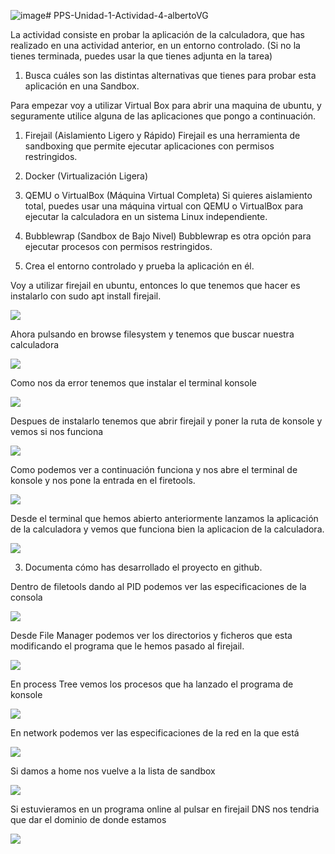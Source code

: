 ![image](https://github.com/user-attachments/assets/7af46047-7d87-4ef0-83f2-1803fa07c93a)# PPS-Unidad-1-Actividad-4-albertoVG

La actividad consiste en probar la aplicación de la calculadora, que has realizado en una actividad anterior, en un entorno controlado. (Si no la tienes terminada, puedes usar la que tienes adjunta en la tarea)

1. Busca cuáles son las distintas alternativas que tienes para probar esta aplicación en una Sandbox.

Para empezar voy a utilizar Virtual Box para abrir una maquina de ubuntu, y seguramente utilice alguna de las aplicaciones que pongo a continuación.

1. Firejail (Aislamiento Ligero y Rápido)
Firejail es una herramienta de sandboxing que permite ejecutar aplicaciones con permisos restringidos.

2. Docker (Virtualización Ligera)

3. QEMU o VirtualBox (Máquina Virtual Completa)
Si quieres aislamiento total, puedes usar una máquina virtual con QEMU o VirtualBox para ejecutar la calculadora en un sistema Linux independiente.

4. Bubblewrap (Sandbox de Bajo Nivel)
Bubblewrap es otra opción para ejecutar procesos con permisos restringidos.


2. Crea el entorno controlado y prueba la aplicación en él.

Voy a utilizar firejail en ubuntu, entonces lo que tenemos que hacer es instalarlo con sudo apt install firejail.

![](imagenes/Imagen1.png)

Ahora pulsando en browse filesystem y tenemos que buscar nuestra calculadora

![](imagenes/Imagen2.png)

Como nos da error tenemos que instalar el terminal konsole

![](imagenes/Imagen3.png)

Despues de instalarlo tenemos que abrir firejail y poner la ruta de konsole y vemos si nos funciona

![](imagenes/Imagen4.png)

Como podemos ver a continuación funciona y nos abre el terminal de konsole y nos pone la entrada en el firetools.

![](imagenes/Imagen5.png)

Desde el terminal que hemos abierto anteriormente lanzamos la aplicación de la calculadora y vemos que funciona bien la aplicacion de la calculadora.

![](imagenes/Imagen6.png)

3. Documenta cómo has desarrollado el proyecto en github.

Dentro de filetools dando al PID podemos ver las especificaciones de la consola

![](imagenes/Imagen7.png)

Desde File Manager podemos ver los directorios y ficheros que esta modificando el programa que le hemos pasado al firejail.

![](imagenes/Imagen8.png)

En process Tree vemos los procesos que ha lanzado el programa de konsole

![](imagenes/Imagen9.png)

En network podemos ver las especificaciones de la red en la que está

![](imagenes/Imagen10.png)

Si damos a home nos vuelve a la lista de sandbox

![](imagenes/Imagen11.png)

Si estuvieramos en un programa online al pulsar en firejail DNS nos tendria que dar el dominio de donde estamos

![](imagenes/Imagen12.png)
